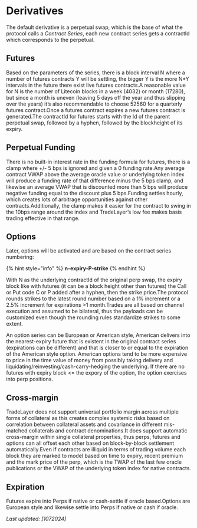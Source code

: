 # Derivatives

The default derivative is a perpetual swap, which is the base of what the protocol calls a *Contract Series*, each new contract series gets a contractId which corresponds to the perpetual.

## Futures

Based on the parameters of the series, there is a block interval N where a number of futures contracts Y will be settling, the bigger Y is the more N*Y intervals in the future there exist live futures contracts.A reasonable value for N is the number of Litecoin blocks in a week (4032) or month (17280), but since a month is uneven (leaving 5 days off the year and thus slipping over the years) it’s also recommendable to choose 52560 for a quarterly futures contract.Once a futures contract expires a new futures contract is generated.The contractId for futures starts with the Id of the parent perpetual swap, followed by a hyphen, followed by the blockheight of its expiry.

## Perpetual Funding

There is no built-in interest rate in the funding formula for futures, there is a clamp where +/- 5 bps is ignored and given a 0 funding rate.Any average contract VWAP above the average oracle value or underlying token index will produce a funding rate of that difference minus the 5 bps clamp, and likewise an average VWAP that is discounted more than 5 bps will produce negative funding equal to the discount plus 5 bps.Funding settles hourly, which creates lots of arbitrage opportunities against other contracts.Additionally, the clamp makes it easier for the contract to swing in the 10bps range around the index and TradeLayer’s low fee makes basis trading effective in that range.

## Options

Later, options will be activated and are based on the contract series numbering:

{% hint style="info" %}
**n-expiry-P-strike**
{% endhint %}

With N as the underlying contractId of the original perp swap, the expiry block like with futures (it can be a block height other than futures) the Call or Put code C or P added after a hyphen, then the strike price.The protocol rounds strikes to the latest round number based on a 1% increment or a 2.5% increment for expirations >1 month.Trades are all based on channel execution and assumed to be bilateral, thus the payloads can be customized even though the rounding rules standardize strikes to some extent. 

An option series can be European or American style, American delivers into the nearest-expiry future that is existent in the original contract series (expirations can be different) and that is closer to or equal to the expiration of the American style option. American options tend to be more expensive to price in the time value of money from possibly taking delivery and liquidating/reinvesting/cash-carry-hedging the underlying. If there are no futures with expiry block <= the expory of the option, the option exercises into perp positions.

## Cross-margin

TradeLayer does not support universal portfolio margin across multiple forms of collateral as this creates complex systemic risks based on correlation between collateral assets and covariance in different mis-matched collaterals and contract denominations.It does support automatic cross-margin within single collateral properties, thus perps, futures and options can all offset each other based on block-by-block settlement automatically.Even if contracts are illiquid in terms of trading volume each block they are marked to model based on time to expiry, recent premium and the mark price of the perp, which is the TWAP of the last few oracle publications or the VWAP of the underlying token index for native contracts.

## Expiration

Futures expire into Perps if native or cash-settle if oracle based.Options are European style and likewise settle into Perps if native or cash if oracle.

_Last updated: [10*7*2024]_
